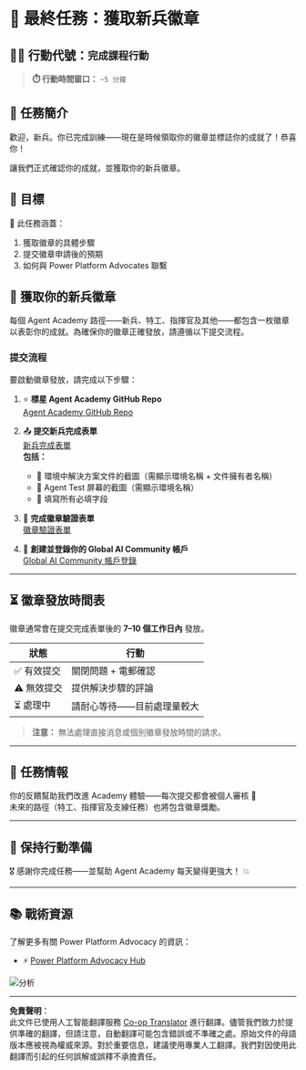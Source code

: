 <!--
CO_OP_TRANSLATOR_METADATA:
{
  "original_hash": "c309da91b8c84aad1ab6e8bbf25674df",
  "translation_date": "2025-10-22T01:03:20+00:00",
  "source_file": "docs/recruit/course-completion-badges-recruit/README.md",
  "language_code": "hk"
}
-->
# 🚨 最終任務：獲取新兵徽章

## 🕵️‍♂️ 行動代號：`完成課程行動`

> **⏱️ 行動時間窗口：** `~5 分鐘`  

## 🎯 任務簡介

歡迎，新兵。你已完成訓練——現在是時候領取你的徽章並標誌你的成就了！恭喜你！  

讓我們正式確認你的成就，並獲取你的新兵徽章。

## 🔎 目標

📖 此任務涵蓋：

1. 獲取徽章的具體步驟
1. 提交徽章申請後的預期
1. 如何與 Power Platform Advocates 聯繫

## 🏅 獲取你的新兵徽章

每個 Agent Academy 路徑——新兵、特工、指揮官及其他——都包含一枚徽章以表彰你的成就。為確保你的徽章正確發放，請遵循以下提交流程。

### 提交流程

要啟動徽章發放，請完成以下步驟：

1. ⭐ **標星 Agent Academy GitHub Repo**  
   [Agent Academy GitHub Repo](https://github.com/microsoft/agent-academy)

1. 📤 **提交新兵完成表單**  
   [新兵完成表單](https://aka.ms/agent-academy-recruit/badge)  
   **包括：**
      * 📸 環境中解決方案文件的截圖（需顯示環境名稱 + 文件擁有者名稱）
      * 📸 Agent Test 屏幕的截圖（需顯示環境名稱）
      * 📝 填寫所有必填字段

1. 🧾 **完成徽章驗證表單**  
   [徽章驗證表單](https://aka.ms/agent-academy-recruit/form)

1. 🔐 **創建並登錄你的 Global AI Community 帳戶**  
   [Global AI Community 帳戶登錄](https://globalai.community/auth/login)

---

## ⏳ 徽章發放時間表

徽章通常會在提交完成表單後的 **7–10 個工作日內** 發放。

| 狀態             | 行動                                    |
|------------------|-----------------------------------------|
| ✅ 有效提交       | 關閉問題 + 電郵確認                     |
| ⚠️ 無效提交       | 提供解決步驟的評論                     |
| ⏳ 處理中         | 請耐心等待——目前處理量較大             |

> **注意：** 無法處理直接消息或個別徽章發放時間的請求。

---

## 🧠 任務情報

你的反饋幫助我們改進 Academy 體驗——每次提交都會被個人審核 💖  
未來的路徑（特工、指揮官及支線任務）也將包含徽章獎勵。

---

## 📡 保持行動準備

🎖 感謝你完成任務——並幫助 Agent Academy 每天變得更強大！ 💥

---

## 📚 戰術資源

了解更多有關 Power Platform Advocacy 的資訊：

* ⚡ [Power Platform Advocacy Hub](https://aka.ms/power-advocates)

<img src="https://m365-visitor-stats.azurewebsites.net/agent-academy/recruit/final-mission" alt="分析" />

---

**免責聲明**：  
此文件已使用人工智能翻譯服務 [Co-op Translator](https://github.com/Azure/co-op-translator) 進行翻譯。儘管我們致力於提供準確的翻譯，但請注意，自動翻譯可能包含錯誤或不準確之處。原始文件的母語版本應被視為權威來源。對於重要信息，建議使用專業人工翻譯。我們對因使用此翻譯而引起的任何誤解或誤釋不承擔責任。